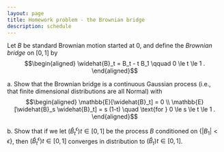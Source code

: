 ```yaml
---
layout: page
title: Homework problem - the Brownian bridge
description: schedule
---
```



Let $B$ be standard Brownian motion started at 0, and define
the *Brownian bridge* on $[0,1]$ by
$$\begin{aligned}
    \widehat{B}_t = B_t - t B_1 \qquad 0 \le t \le 1 .
\end{aligned}$$

a. Show that the Brownian bridge is a continuous Gaussian process
    (i.e., that finite dimensional distributions are all Normal)
    with
    $$\begin{aligned}
        \mathbb{E}[\widehat{B}_t] = 0 \\
        \mathbb{E}[\widehat{B}_s \widehat{B}_t] = s (1-t) \quad \text{for } 0 \le s \le t \le 1 .
    \end{aligned}$$

b. Show that if we let $(\widehat{B}^\epsilon_t){t\in[0,1]}$ be the process $B$
    conditioned on $\{ |B_1| < \epsilon \}$,
    then $(\widehat{B}^\epsilon_t){t\in[0,1]}$
    converges in distribution to $(\widehat{B}_t){t\in[0,1]}$.
